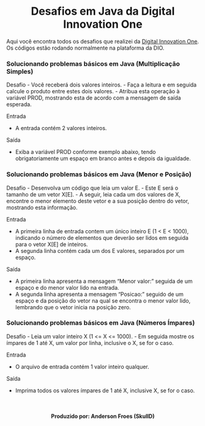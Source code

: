 <!--About session-->
<h1 align="center">Desafios em Java da Digital Innovation One</h1>

Aqui você encontra todos os desafios que realizei da [Digital Innovation One](https://digitalinnovation.one/).<br>
Os códigos estão rodando normalmente na plataforma da DIO.

<h3>Solucionando problemas básicos em Java (Multiplicação Simples)</h3>
Desafio
- Você receberá dois valores inteiros. 
- Faça a leitura e em seguida calcule o produto entre estes dois valores. 
- Atribua esta operação à variável PROD, mostrando esta de acordo com a mensagem de saída esperada.   

Entrada
- A entrada contém 2 valores inteiros.

Saída
- Exiba a variável PROD conforme exemplo abaixo, tendo obrigatoriamente um espaço em branco antes e depois da igualdade.

<h3>Solucionando problemas básicos em Java (Menor e Posição)</h3>
Desafio
- Desenvolva um código que leia um valor E. 
- Este E será o tamanho de um vetor X[E]. 
- A seguir, leia cada um dos valores de X, encontre o menor elemento deste vetor e a sua posição dentro do vetor, mostrando esta informação.

Entrada
- A primeira linha de entrada contem um único inteiro E (1 < E < 1000), indicando o número de elementos que deverão ser lidos em seguida para o vetor X[E] de inteiros. 
- A segunda linha contém cada um dos E valores, separados por um espaço.

Saída
- A primeira linha apresenta a mensagem “Menor valor:” seguida de um espaço e do menor valor lido na entrada. 
- A segunda linha apresenta a mensagem “Posicao:” seguido de um espaço e da posição do vetor na qual se encontra o menor valor lido, lembrando que o vetor inicia na posição zero.

<h3>Solucionando problemas básicos em Java (Números Ímpares)</h3>
Desafio
- Leia um valor inteiro X (1 <= X <= 1000). 
- Em seguida mostre os ímpares de 1 até X, um valor por linha, inclusive o X, se for o caso.

Entrada
- O arquivo de entrada contém 1 valor inteiro qualquer.

Saída
- Imprima todos os valores ímpares de 1 até X, inclusive X, se for o caso.

<!--Bottom session-->
<br><h4 align=center>Produzido por: Anderson Froes (SkullD)</h4>
